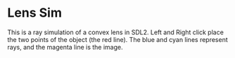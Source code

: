 # Lens Sim

This is a ray simulation of a convex lens in SDL2. Left and Right click place the two points of the object (the red line). The blue and cyan lines represent rays, and the magenta line is the image.
